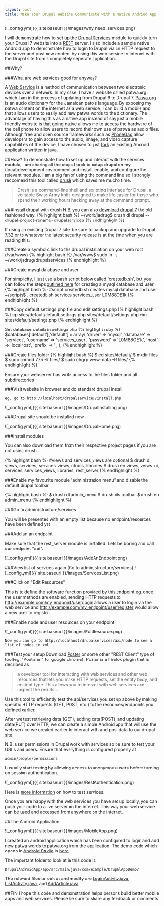 ```yaml
---
layout: post
title: Make Your Drupal Website Communicate with a Native Andriod App
---
```


![_config.yml]({{ site.baseurl }}/images/why_need_services.png)

I will demonstrate how to set up the [Drupal Services](https://www.drupal.org/project/services) module to quickly turn your Drupal 7 website into a [REST](https://en.wikipedia.org/wiki/Representational_state_transfer) server. I also include a sample native Android app to demonstrate how to login to Drupal via an HTTP request to the server and post new content by using this web service to interact with the Drupal site from a completely seperate application.

##Why?

###What are web services good for anyway? 

A [Web Service](https://en.wikipedia.org/wiki/Web_service) is a method of communication between two electronic devices over a network. In my case, I have a website called patwa.org which I am in the process of updating from Drupal 6 to Drupal 7. [Patwa.org](http://patwa.org) is an audio dictionary for the Jamaican patois language. By exposing my patwa content on the internet as a web service, I can build a mobile app that allows users to easily add new patwa words to the dictionary. The advantage of having this as a native app instead of say just a mobile friendly website is that going native allows me to access the hardware of the cell phone to allow users to record their own use of patwa as audio files. Although free and open source frameworks such as [PhoneGap](http://docs.phonegap.com/en/1.9.0/cordova_media_capture_capture.md.html) allow developers to gain access to the audio, image, and video capture capabilities of the device, I have chosen to just [fork](https://github.com/varunity/DrupalAndroidApp) an existing Android application written in java.

##How?
To demonstrate how to set up and interact with the services module, I am sharing all the steps I took to setup drupal on my (local)development environment and install, enable, and configure the relevant modules. I am a big fan of using the command line so I strongly reccomend this tool called [drush](https://github.com/drush-ops/drush) which saves me mucho time.

> Drush is a command-line shell and scripting interface for Drupal, a veritable Swiss Army knife designed to make life easier for those who spend their working hours hacking away at the command prompt.

###Install drupal with drush
N.B. you can also [download drupal 7](https://www.drupal.org/download) the old fashioned way.
{% highlight bash %}
~/work/jadrug$ drush dl drupal --drupal-project-rename=drupalservices
{% endhighlight %}

If using an existing Drupal 7 site, be sure to backup and upgrade to Drupal 7.32 or to whatever the latest security release is at the time when you are reading this.

###Create a symbolic link to the drupal installation on your web root (/var/www)
{% highlight bash %}
/var/www$ sudo ln -s ~/work/jadrug/drupalservices
{% endhighlight %}

###Create mysql database and user

For simplicity, I just use a bash script below called 'createdb.sh', but you can follow the steps [outlined here](https://www.drupal.org/documentation/install/create-database) for creating a mysql database and user.
{% highlight bash %}
#script createdb.sh creates mysql database and user
~/scripts$ . createdb.sh services services_user L0M88OE1k
{% endhighlight %}

###Copy default.settings.php file and edit settings.php
{% highlight bash %}
cp sites/default/default.settings.php  sites/default/settings.php 
vim sites/default/settings.php 
{% endhighlight %}

Set database details in settings.php
{% highlight ruby %}
   $databases['default']['default'] = array(
     'driver' => 'mysql',
     'database' => 'services',
     'username' => 'services_user',
     'password' => 'L0M88OE1k',
     'host' => 'localhost',
     'prefix' => '',
   );
{% endhighlight %}

###Create files folder
{% highlight bash %}
$ cd sites/default/
$ mkdir files
$ sudo chmod 775 -R files/
$ sudo chgrp www-data -R files/
{% endhighlight %}

Ensure your webserver has write access to the files folder and all subdirectories

###Visit website in browser and do standard drupal install

```
eg. go to http://localhost/drupalservices/install.php
```

![_config.yml]({{ site.baseurl }}/images/DrupalInstalling.png)

###Drupal site should be installed now

![_config.yml]({{ site.baseurl }}/images/DrupalHome.png)

###Install modules

You can also download them from their respective project pages if you are not using drush.

{% highlight bash %}
#views and services_views are optional
$ drush dl views, services, services_views, ctools, libraries
$ drush en views, veiws_ui, services, services_views, libraries, rest_server
{% endhighlight %}

###Enable my favourite module "administration menu" and disable the default drupal toolbar

{% highlight bash %}
$ drush dl admin_menu
$ drush dis toolbar
$ drush en admin_menu
{% endhighlight %}

###Go to admin/structure/services

You will be presented with an empty list because no endpoint/resources have been defined yet

###Add an an endpoint

Make sure that the rest_server module is installed. Lets be boring and call our endpoint "api".

![_config.yml]({{ site.baseurl }}/images/AddAnEndpoint.png)

###View list of services again (Go to admin/structure/services)
![_config.yml]({{ site.baseurl }}/images/ServicesList.png)

###Click on "Edit Resources"

This is to define the software function provided by this endpoint eg. once the user methods are enabled, sending HTTP requests to http://example.com/my_endpoint/user/login allows a user to login via the web service and http://example.com/my_endpoint/user/register would allow a new user to register.

###Enable node and user resources on your endpoint

![_config.yml]({{ site.baseurl }}/images/EditResource.png)

```
Now you can go to http://localhost/drupalservices/api/node to see a list of nodes in xml
```

###Test your setup
Download [Poster](https://addons.mozilla.org/en-us/firefox/addon/poster/) or some other "REST Client" type of tool(eg. "Postman" for google chrome). Poster is a Firefox plugin that is decribed as

> a developer tool for interacting with web services and other web resources that lets you make HTTP requests, set the entity body, and content type. This allows you to interact with web services and inspect the results...

Use this tool to efficiently test the api/services you set up above by making specific HTTP requests (GET, POST, etc.) to the resources/endpoints you defined earlier.

After we test retrieving data (GET), adding data(POST), and updating data(PUT) over HTTP, we can create a simple Android app that will use the web service we created earlier to interact with and post data to our drupal site. 

N.B. user permissions in Drupal work with services so be sure to test your URLs and users. Ensure that everything is configured properly at
```
admin/people/permissions
```
I usually start testing by allowing access to anonymous users before turning on session authentication.

![_config.yml]({{ site.baseurl }}/images/RestAuthentication.png)

Here is [more information](https://www.drupal.org/node/1699354) on how to test services.

Once you are happy with the web services you have set up locally, you can push your code to a live server on the internet. This way your web service can be used and accessed from anywhere on the internet.

##The Android Application

![_config.yml]({{ site.baseurl }}/images/MobileApp.png)

I created an android application which has been configured to login and add new patwa words to patwa.org from the application. The demo code which opens in [Android Studio](https://developer.android.com/sdk/installing/studio.html) is [here](https://github.com/varunity/DrupalAndroidApp).

The important folder to look at in this code is: 

```
DrupalAndroidApp/app/src/main/java/com/example/DrupalAppDemo/ 
```

The relevant files to look at and modify are [LoginActivity.java](https://github.com/varunity/DrupalAndroidApp/blob/master/app/src/main/java/com/example/DrupalAppDemo/LoginActivity.java), [ListActivity.java](https://github.com/varunity/DrupalAndroidApp/blob/master/app/src/main/java/com/example/DrupalAppDemo/ListActivity.java), and [AddArticle.java](https://github.com/varunity/DrupalAndroidApp/blob/master/app/src/main/java/com/example/DrupalAppDemo/AddArticle.java).

##FIN
I hope this code and demonstration helps persons build better mobile apps and web services. Please be sure to share any feedback or comments.
